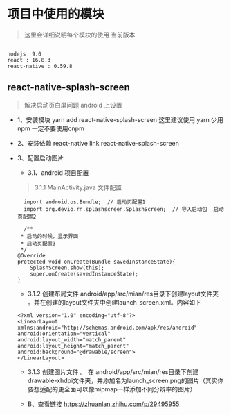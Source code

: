 # 项目中使用的模块
> 这里会详细说明每个模块的使用
> 当前版本  

````

nodejs  9.0
react : 16.8.3
react-native : 0.59.8

````

## react-native-splash-screen
> 解决启动页白屏问题
android 上设置
- 1、安装模块 yarn  add react-native-splash-screen  这里建议使用  yarn 少用npm 一定不要使用cnpm 
- 2、安装依赖 react-native link react-native-splash-screen 
- 3、配置启动图片
    - 3.1、android 项目配置

    > 3.1.1 MainActivity.java 文件配置 
    ````
      import android.os.Bundle;  // 启动页配置1
      import org.devio.rn.splashscreen.SplashScreen;  // 导入启动包  启动页配置2

      /**
     * 启动的时候，显示界面 
     * 启动页配置3
     */
    @Override
    protected void onCreate(Bundle savedInstanceState){
        SplashScreen.show(this);
        super.onCreate(savedInstanceState);
    }
    ````

    - 3.1.2 创建布局文件  android/app/src/mian/res目录下创建layout文件夹 。并在创建的layout文件夹中创建launch_screen.xml。内容如下 

    ````
    <?xml version="1.0" encoding="utf-8"?>
    <LinearLayout xmlns:android="http://schemas.android.com/apk/res/android"
    android:orientation="vertical"
    android:layout_width="match_parent"
    android:layout_height="match_parent"
    android:background="@drawable/screen">
    </LinearLayout>
    ````

    - 3.1.3 创建图片文件 。 在 android/app/src/mian/res目录下创建drawable-xhdpi文件夹，并添加名为launch_screen.png的图片（其实你要想适配的更全面可以像mipmap一样添加不同分辨率的图片）




    - B、查看链接  https://zhuanlan.zhihu.com/p/29495955
